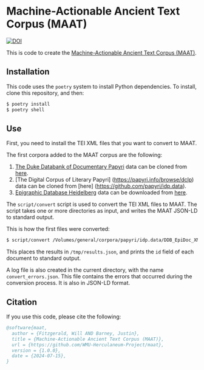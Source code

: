 # Machine-Actionable Ancient Text Corpus (MAAT)

[![DOI](https://zenodo.org/badge/DOI/10.5281/zenodo.12553283.svg)](https://doi.org/10.5281/zenodo.12553283)

This is code to create the [Machine-Actionable Ancient Text Corpus (MAAT)](https://zenodo.org/records/12553283).

## Installation

This code uses the `poetry` system to install Python dependencies. To install, clone this
repository, and then:

```sh
$ poetry install
$ poetry shell
```

## Use

First, you need to install the TEI XML files that you want to convert to MAAT.

The first corpora added to the MAAT corpus are the following:

1. [The Duke Databank of Documentary Papyri](https://papyri.info/docs/ddbdp) data can be cloned from [here](https://github.com/papyri/idp.data).
2. [The Digital Corpus of Literary Papyri] (https://papyri.info/browse/dclp) data can be cloned from [here] (https://github.com/papyri/idp.data).
3. [Epigraphic Database Heidelberg](https://edh.ub.uni-heidelberg.de/home) data can be downloaded from [here](https://edh.ub.uni-heidelberg.de/data/download).

The `script/convert` script is used to convert the TEI XML files to MAAT. The script takes one or more directories as input, and writes the MAAT JSON-LD to standard output.

This is how the first files were converted:

```sh
$ script/convert /Volumes/general/corpora/papyri/idp.data/DDB_EpiDoc_XML  /Volumes/general/corpora/papyri/idp.data/DCLP /Volumes/general/corpora/inscriptions | tee /tmp/results.json | jq .id
```

This places the results in `/tmp/results.json`, and prints the `id` field of each document to standard output.

A log file is also created in the current directory, with the name ` convert_errors.json`. This file contains the errors that occurred during the conversion process. It is also in JSON-LD format.

## Citation

If you use this code, please cite the following:

```bibtex
@software{maat,
  author = {Fitzgerald, Will AND Barney, Justin},
  title = {Machine-Actionable Ancient Text Corpus (MAAT)},
  url = {https://github.com/WMU-Herculaneum-Project/maat},
  version = {1.0.0},
  date = {2024-07-15},
}
```
